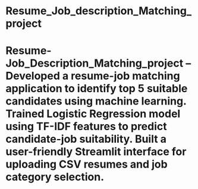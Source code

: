 # Resume_Job_description_Matching_project
# Resume-Job_Description_Matching_project – Developed a resume-job matching application to identify top 5 suitable candidates using machine learning. Trained Logistic Regression model using TF-IDF features to predict candidate-job suitability. Built a user-friendly Streamlit interface for uploading CSV resumes and job category selection.
